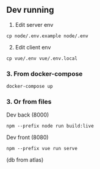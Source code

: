 ## Dev running

1. Edit server env
```
cp node/.env.example node/.env
```
2. Edit client env
```
cp vue/.env vue/.env.local
```

### 3. From docker-compose
```
docker-compose up
```


### 3. Or from files

Dev back (8000)
```
npm --prefix node run build:live
```

Dev front (8080)
```
npm --prefix vue run serve
```

(db from atlas)